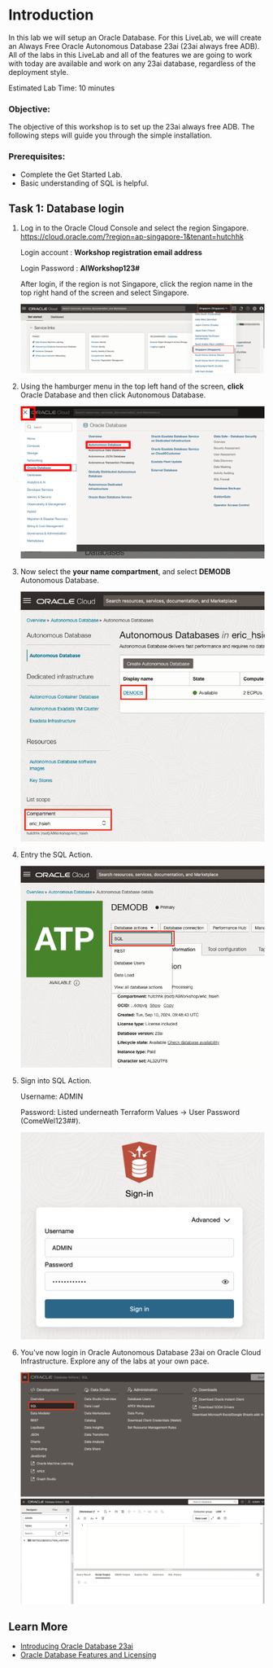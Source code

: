 # Introduction

In this lab we will setup an Oracle Database. For this LiveLab, we will create an Always Free Oracle Autonomous Database 23ai (23ai always free ADB). All of the labs in this LiveLab and all of the features we are going to work with today are available and work on any 23ai database, regardless of the deployment style.

Estimated Lab Time: 10 minutes

### Objective:
The objective of this workshop is to set up the 23ai always free ADB. The following steps will guide you through the simple installation.

### Prerequisites:
- Complete the Get Started Lab.
- Basic understanding of SQL is helpful.

## Task 1: Database login
1. Log in to the Oracle Cloud Console and select the region Singapore.
   https://cloud.oracle.com/?region=ap-singapore-1&tenant=hutchhk

   Login account : **Workshop registration email address**

   Login Password : **AIWorkshop123#**

   After login, if the region is not Singapore, click the region name in the top right hand of the screen and select Singapore.

    ![switch region](images/im1-switch-region.png " ")

2. Using the hamburger menu in the top left hand of the screen, **click** Oracle Database and then click Autonomous Database.

    ![locate adb](images/im1.png " ")

3. Now select the **your name compartment**, and select **DEMODB** Autonomous Database.

    ![locate adb](images/im2-workshop.png " ")

4. Entry the SQL Action.

    ![locate adb](images/im3-workshop.png " ")

5. Sign into SQL Action.

    Username: ADMIN

    Password: Listed underneath Terraform Values -> User Password (ComeWel123##).

    ![Signing into SQL action](images/im3-login-workshop.png)

6. You've now login in Oracle Autonomous Database 23ai on Oracle Cloud Infrastructure. Explore any of the labs at your own pace.

    ![locate adb](images/im8-workshop.png " ")
    ![locate adb](images/im7-workshop.png " ")

## Learn More

* [Introducing Oracle Database 23ai](https://blogs.oracle.com/database/post/oracle-database-23ai-the-next-long-term-support-release)
* [Oracle Database Features and Licensing](https://apex.oracle.com/pls/apex/r/features/dbfeatures/home)


